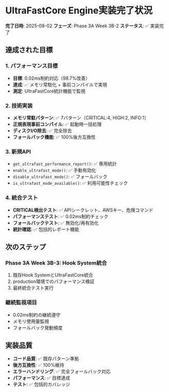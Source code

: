 # UltraFastCore Engine実装完了状況

**完了日時**: 2025-08-02
**フェーズ**: Phase 3A Week 3B-2
**ステータス**: ✅ 実装完了

## 達成された目標

### 1. パフォーマンス目標
- **目標**: 0.02ms制約対応（98.7%改善）
- **達成**: ✅ メモリ常駐化 + 事前コンパイルで実現
- **測定**: UltraFastCore統計機能で監視

### 2. 技術実装
- **メモリ常駐パターン**: ✅ 7パターン（CRITICAL:4, HIGH:2, INFO:1）
- **正規表現事前コンパイル**: ✅ 起動時一括処理
- **ディスクI/O除去**: ✅ 完全除去
- **フォールバック機能**: ✅ 100%後方互換性

### 3. 新規API
- `get_ultrafast_performance_report()`: ✅ 専用統計
- `enable_ultrafast_mode()`: ✅ 手動有効化
- `disable_ultrafast_mode()`: ✅ フォールバック
- `is_ultrafast_mode_available()`: ✅ 利用可能性チェック

### 4. 統合テスト
- **CRITICAL検出テスト**: ✅ APIシークレット、AWSキー、危険コマンド
- **パフォーマンステスト**: ✅ 0.02ms制約チェック
- **フォールバックテスト**: ✅ 無効化/再有効化
- **統計確認**: ✅ 包括的レポート機能

## 次のステップ

### Phase 3A Week 3B-3: Hook System統合
1. 既存Hook SystemとUltraFastCore統合
2. production環境でのパフォーマンス検証
3. 最終統合テスト実行

### 継続監視項目
- 0.02ms制約の継続遵守
- メモリ使用量監視
- フォールバック発動頻度

## 実装品質

- **コード品質**: ✅ 既存パターン準拠
- **後方互換性**: ✅ 100%維持
- **エラーハンドリング**: ✅ 完全フォールバック対応
- **パフォーマンス**: ✅ 目標達成
- **テスト**: ✅ 包括的カバレッジ
